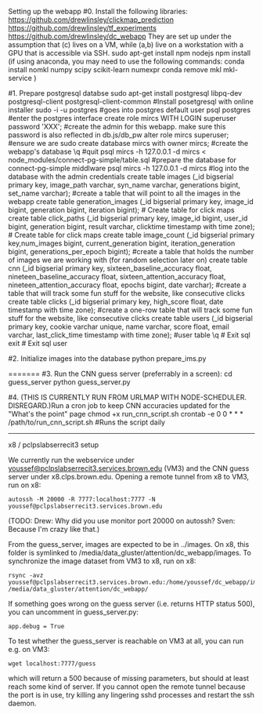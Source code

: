 Setting up the webapp
#0. Install the following libraries:
	https://github.com/drewlinsley/clickmap_prediction
	https://github.com/drewlinsley/tf_experiments
	https://github.com/drewlinsley/dc_webapp
	They are set up under the assumption that (c) lives on a VM, while (a,b) live on a workstation with a GPU that is accessible via SSH.
	sudo apt-get install npm nodejs
	npm install
        (if using anaconda, you may need to use the following commands:
        conda install nomkl numpy scipy scikit-learn numexpr
        conda remove mkl mkl-service
        )


#1. Prepare postgresql databse
	sudo apt-get install postgresql libpq-dev postgresql-client postgresql-client-common #Install posetgresql with online installer
	sudo -i -u postgres #goes into postgres default user
	psql postgres #enter the postgres interface
	create role mircs WITH LOGIN superuser password 'XXX'; #create the admin for this webapp. make sure this password is also reflected in db.js/db_pw
	alter role mircs superuser; #ensure we are sudo
	create database mircs with owner mircs; #create the webapp's database
	\q #quit
	psql mircs -h 127.0.0.1 -d mircs < node_modules/connect-pg-simple/table.sql #prepare the database for connect-pg-simple middlware
	psql mircs -h 127.0.0.1 -d mircs #log into the database with the admin credentials
	create table images (_id bigserial primary key, image_path varchar, syn_name varchar, generations bigint, set_name varchar); #create a table that will point to all the images in the webapp
	create table generation_images (_id bigserial primary key, image_id bigint, generation bigint, iteration bigint); # Create table for click maps
	create table click_paths (_id bigserial primary key, image_id bigint, user_id bigint, generation bigint, result varchar, clicktime timestamp with time zone); # Create table for click maps
	create table image_count (_id bigserial primary key,num_images bigint, current_generation bigint, iteration_generation bigint, generations_per_epoch bigint); #create a table that holds the number of images we are working with (for random selection later on)
	create table cnn (_id bigserial primary key, sixteen_baseline_accuracy float, nineteen_baseline_accuracy float, sixteen_attention_accuracy float, nineteen_attention_accuracy float, epochs bigint, date varchar); #create a table that will track some fun stuff for the website, like consecutive clicks
	create table clicks (_id bigserial primary key, high_score float, date timestamp with time zone); #create a one-row table that will track some fun stuff for the website, like consecutive clicks
	create table users (_id bigserial primary key, cookie varchar unique, name varchar, score float, email varchar, last_click_time timestamp with time zone); #user table
	\q # Exit sql
	exit # Exit sql user

#2. Initialize images into the database
	python prepare_ims.py

=======
#3. Run the CNN guess server (preferrably in a screen):
	cd guess_server
	python guess_server.py

#4.  (THIS IS CURRENTLY RUN FROM URLMAP WITH NODE-SCHEDULER. DISREGARD.)Run a cron job to keep CNN accuracies updated for the "What's the point" page
	chmod +x run_cnn_script.sh
	crontab -e
	0 0 * * * /path/to/run_cnn_script.sh #Runs the script daily	

---

x8 / pclpslabserrecit3 setup

We currently run the webservice under youssef@pclpslabserrecit3.services.brown.edu (VM3) and the CNN guess server under x8.clps.brown.edu.
Opening a remote tunnel from x8 to VM3, run on x8:

	autossh -M 20000 -R 7777:localhost:7777 -N youssef@pclpslabserrecit3.services.brown.edu

(TODO: Drew: Why did you use monitor port 20000 on autossh? Sven: Because I'm crazy like that.)

From the guess_server, images are expected to be in ../images. On x8, this folder is symlinked to /media/data_gluster/attention/dc_webapp/images.
To synchronize the image dataset from VM3 to x8, run on x8:

	rsync -avz youssef@pclpslabserrecit3.services.brown.edu:/home/youssef/dc_webapp/images /media/data_gluster/attention/dc_webapp/


If something goes wrong on the guess server (i.e. returns HTTP status 500), you can uncomment in guess_server.py:

	app.debug = True

To test whether the guess_server is reachable on VM3 at all, you can run e.g. on VM3:

	wget localhost:7777/guess

which will return a 500 because of missing parameters, but should at least reach some kind of server. If you cannot open the remote tunnel because the port is in use, try killing any lingering sshd processes and restart the ssh daemon.
